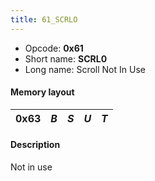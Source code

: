 ```yaml
---
title: 61_SCRLO
---
```


- Opcode: **0x61**
- Short name: **SCRL0**
- Long name: Scroll Not In Use

#### Memory layout

| 0x63 | *B* | *S* | *U* | *T* |
|------|-----|-----|-----|-----|

#### Description

Not in use
